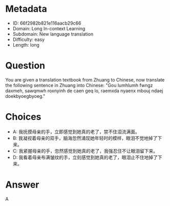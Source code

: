 # Metadata

- ID: 66f2982b821e116aacb29c66
- Domain: Long In-context Learning
- Subdomain: New language translation
- Difficulty: easy
- Length: long

# Question

You are given a translation textbook from Zhuang to Chinese, now translate the following sentence in Zhuang into Chinese: "Gou lumhlumh fwngz daxmeh, sawqmwh roxnyinh de caen geq lo, raemxda nyaenx mbouj ndaej doekbyoegbyoeg."

# Choices

- A: 我抚摸母亲的手，立即感觉到她真的老了，禁不住泪流满面。
- B: 我凝视着母亲的双手，脑海忽然涌现她年轻时的模样，眼泪不觉地掉了下来。
- C: 我紧握母亲的手，忽然感觉到她真的老了，我强忍住不让眼泪留下来。
- D: 我看着母亲布满皱纹的手，立刻感觉到她真的老了，眼泪止不住地掉了下来。

# Answer

A
